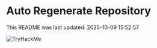 # Auto Regenerate Repository

This README was last updated: 2025-10-09 15:52:57

 ![TryHackMe](https://tryhackme.com/badge/533634)